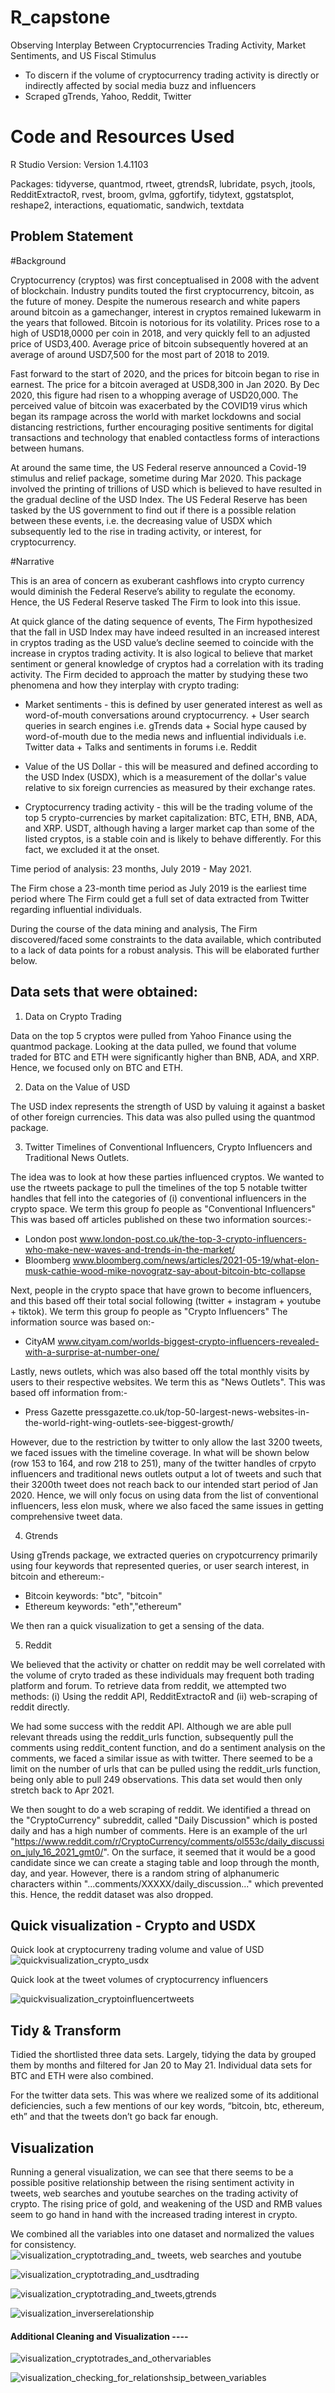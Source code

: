 # R_capstone 
Observing Interplay Between Cryptocurrencies Trading Activity, Market Sentiments, and US Fiscal Stimulus

- To discern if the volume of cryptocurrency trading activity is directly or indirectly affected by social media buzz and influencers
- Scraped gTrends, Yahoo, Reddit, Twitter

# Code and Resources Used
R Studio Version: Version 1.4.1103

Packages: tidyverse, quantmod, rtweet, gtrendsR, lubridate, psych, jtools, RedditExtractoR, rvest, broom, gvlma, ggfortify, tidytext, ggstatsplot, reshape2, interactions, equatiomatic, sandwich, textdata


## Problem Statement

#Background 

Cryptocurrency (cryptos) was first conceptualised in 2008 with the advent of blockchain. Industry pundits touted the first cryptocurrency, bitcoin, as the future of money. Despite the numerous research and white papers around bitcoin as a gamechanger, interest in cryptos remained lukewarm in the years that followed. Bitcoin is notorious for its volatility. Prices rose to a high of USD18,0000 per coin in 2018, and very quickly fell to an adjusted price of USD3,400. Average price of bitcoin subsequently hovered at an average of around USD7,500 for the most part of 2018 to 2019. 

Fast forward to the start of 2020, and the prices for bitcoin began to rise in earnest. The price for a bitcoin averaged at USD8,300 in Jan 2020. By Dec 2020, this figure had risen to a whopping average of USD20,000. The perceived value of bitcoin was exacerbated by the COVID19 virus which began its rampage across the world with market lockdowns and social distancing restrictions, further encouraging positive sentiments for digital transactions and technology that enabled contactless forms of interactions between humans.

At around the same time, the US Federal reserve announced a Covid-19 stimulus and relief package, sometime during Mar 2020. This package involved the printing of trillions of USD which is believed to have resulted in the gradual decline of the USD Index. The US Federal Reserve has been tasked by the US government to find out if there is a possible relation between these events, i.e. the decreasing value of USDX which subsequently led to the rise in trading activity, or interest, for cryptocurrency.

#Narrative

This is an area of concern as exuberant cashflows  into crypto currency would diminish the Federal Reserve’s ability to regulate the economy.  Hence, the US Federal Reserve tasked The Firm to look into this issue. 

At quick glance of the dating sequence of events, The Firm hypothesized that the fall in USD Index may have indeed resulted in an increased interest in cryptos trading as the USD value’s decline seemed to coincide with the increase in cryptos trading activity. It is also logical to believe that market sentiment or general knowledge of cryptos had a correlation with its trading activity. The Firm decided to approach the matter by studying these two phenomena and how they interplay with crypto trading: 

  - Market sentiments - this is defined by user generated interest as well as word-of-mouth conversations         around cryptocurrency. 
          + User search queries in search engines i.e. gTrends data
          + Social hype caused by word-of-mouth due to the media news and influential individuals i.e. Twitter             data
          + Talks and sentiments in forums i.e. Reddit

  - Value of the US Dollar - this will be measured and defined according to the USD Index (USDX), which is a      measurement of the dollar's value relative to six foreign currencies as measured by their exchange rates.

  - Cryptocurrency trading activity - this will be the trading volume of the top 5 crypto-currencies by market     capitalization: BTC, ETH, BNB, ADA, and XRP. USDT, although having a larger market cap than some of the        listed cryptos, is a stable coin and is likely to behave differently. For this fact, we excluded it at the     onset.

Time period of analysis: 23 months, July 2019 - May 2021. 

The Firm chose a 23-month time period as July 2019 is the earliest time period where The Firm could get a full set of data extracted from Twitter regarding influential individuals. 

During the course of the data mining and analysis, The Firm discovered/faced some constraints to the data available, which contributed to a lack of data points for a robust analysis. This will be elaborated further below.


## Data sets that were obtained:

  1. Data on Crypto Trading
  
  Data on the top 5 cryptos were pulled from Yahoo Finance using the quantmod package. Looking at the data pulled, we found that volume traded for BTC and ETH were significantly higher than BNB, ADA, and XRP. Hence, we focused only on BTC and ETH. 
  
  2. Data on the Value of USD
  
  The USD index represents the strength of USD by valuing it against a basket of other foreign currencies. This data was also pulled using the quantmod package. 
  
  3. Twitter Timelines of Conventional Influencers, Crypto Influencers and Traditional News Outlets. 
  
  The idea was to look at how these parties influenced cryptos. We wanted to use the rtweets package to pull the timelines of the top 5 notable twitter handles that fell into the categories of (i) conventional influencers in the crypto space.  We term this group fo people as "Conventional Influencers"
  This was based off articles published on these two information sources:-
  - London post 
  www.london-post.co.uk/the-top-3-crypto-influencers-who-make-new-waves-and-trends-in-the-market/
  - Bloomberg 
  www.bloomberg.com/news/articles/2021-05-19/what-elon-musk-cathie-wood-mike-novogratz-say-about-bitcoin-btc-collapse
  
  Next, people in the crypto space that have grown to become influencers, and this based off their total social following (twitter + instagram + youtube + tiktok). We term this group fo people as "Crypto Influencers"
  The information source was based on:-
  - CityAM
  www.cityam.com/worlds-biggest-crypto-influencers-revealed-with-a-surprise-at-number-one/
  
  Lastly, news outlets, which was also based off the total monthly visits by users to their respective websites. 
   We term this as "News Outlets". This was based off information from:-
   - Press Gazette
   pressgazette.co.uk/top-50-largest-news-websites-in-the-world-right-wing-outlets-see-biggest-growth/
  
  However, due to the restriction by twitter to only allow the last 3200 tweets, we faced issues with the timeline coverage. In what will be shown below (row 153 to 164, and row 218 to 251), many of the twitter handles of crpyto influencers and traditional news outlets output a lot of tweets and such that their 3200th tweet does not reach back to our intended start period of Jan 2020. Hence, we will only focus on using data from the list of conventional influencers, less elon musk, where we also faced the same issues in getting comprehensive tweet data.
  
  4. Gtrends 

  Using gTrends package, we extracted queries on crypotcurrency primarily using four keywords that represented queries, or user search interest, in bitcoin and ethereum:-
- Bitcoin keywords: "btc", "bitcoin" 
- Ethereum keywords: "eth","ethereum"

We then ran a quick visualization to get a sensing of the data. 

  5. Reddit
  
  We believed that the activity or chatter on reddit may be well correlated with the volume of cryto traded as these individuals may frequent both trading platform and forum. To retrieve data from reddit, we attempted two methods: (i) Using the reddit API, RedditExtractoR and (ii) web-scraping of reddit directly. 
  
  We had some success with the reddit API. Although we are able pull relevant threads using the reddit_urls function, subsequently pull the comments using reddit_content function, and do a sentiment analysis on the comments, we faced a similar issue as with twitter. There seemed to be a limit on the number of urls that can be pulled using the reddit_urls function, being only able to pull 249 observations. This data set would then only stretch back to Apr 2021.
  
  We then sought to do a web scraping of reddit. We identified a thread on the "CryptoCurrency" subreddit, called "Daily Discussion" which is posted daily and has a high number of comments. Here is an example of the url "https://www.reddit.com/r/CryptoCurrency/comments/ol553c/daily_discussion_july_16_2021_gmt0/". On the surface, it seemed that it would be a good candidate since we can create a staging table and loop through the month, day, and year. However, there is a random string of alphanumeric characters within "...comments/XXXXX/daily_discussion..." which prevented this. Hence, the reddit dataset was also dropped. 

## Quick visualization - Crypto and USDX
Quick look at cryptocurreny trading volume and value of USD
![quickvisualization_crypto_usdx](https://user-images.githubusercontent.com/41586829/197400878-2a7a30e6-4ab2-458d-bce1-e1217b339baa.png)

Quick look at the tweet volumes of cryptocurrency influencers

![quickvisualization_cryptoinfluencertweets](https://user-images.githubusercontent.com/41586829/197401058-4c335587-8a62-43c4-8dbc-7af4be9d53f0.png)

## Tidy & Transform

Tidied the shortlisted three data sets. Largely, tidying the data by grouped them by months and filtered for Jan 20 to May 21. Individual data sets for BTC and ETH were also combined.

For the twitter data sets. This was where we realized some of its additional deficiencies, such a few mentions of our key words, “bitcoin, btc, ethereum, eth” and that the tweets don’t go back far enough.


## Visualization
Running a general visualization, we can see that there seems to be a possible positive relationship between the rising sentiment activity in tweets, web searches and youtube searches on the trading activity of crypto. The rising price of gold, and weakening of the USD and RMB values seem to go hand in hand with the increased trading interest in crypto.

We combined all the variables into one dataset and normalized the values for consistency.
![visualization_cryptotrading_and_ tweets, web searches and youtube](https://user-images.githubusercontent.com/41586829/197401255-480ecc58-bd1c-4513-83bf-85be5fca8b16.png)

![visualization_cryptotrading_and_usdtrading](https://user-images.githubusercontent.com/41586829/197401286-c6af59c8-9249-431c-b43d-84e77d89cd95.png)

![visualization_cryptotrading_and_tweets,gtrends](https://user-images.githubusercontent.com/41586829/197401366-8c652f2b-d33f-4686-ba2f-f1f0f5bbf799.png)

![visualization_inverserelationship](https://user-images.githubusercontent.com/41586829/197401391-d51052ba-3e57-48e8-aaca-fa3600376453.png)

#### Additional Cleaning and Visualization ----

![visualization_cryptotrades_and_othervariables](https://user-images.githubusercontent.com/41586829/197401443-e13b5d33-cca9-4d97-8c7c-fc2adab0ab6f.png)

![visualization_checking_for_relationshsip_between_variables](https://user-images.githubusercontent.com/41586829/197401484-4c915d63-4201-4a67-9880-3291db088300.png)

